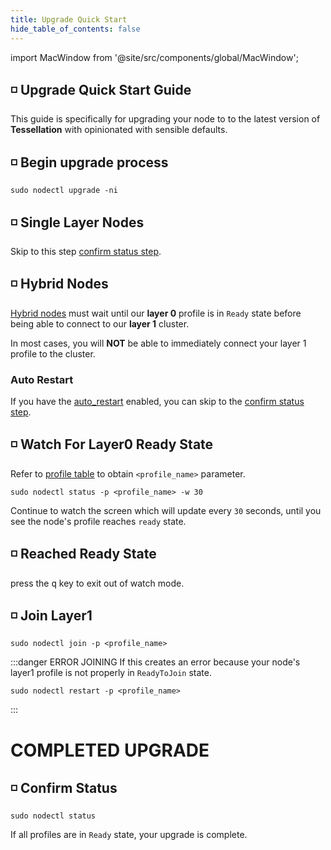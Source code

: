 ```yaml
---
title: Upgrade Quick Start
hide_table_of_contents: false
---
```


import MacWindow from '@site/src/components/global/MacWindow';

<head>
  <title>Constellation nodectl utility</title>
  <meta
    name="description"
    content="nodectl utility upgrade tessellation"
  />
</head>

## ◽ Upgrade Quick Start Guide

This guide is specifically for upgrading your node to to the latest version of **Tessellation** with opinionated with sensible defaults.

## ◽ Begin upgrade process
```
sudo nodectl upgrade -ni
```

## ◽ Single Layer Nodes
Skip to this step [confirm status step](#-confirm-status).

## ◽ Hybrid Nodes
[Hybrid nodes](/validate/validator/specs#hybrid-node) must wait until our **layer 0** profile is in `Ready` state before being able to connect to our **layer 1** cluster.

In most cases, you will **NOT** be able to immediately connect your layer 1 profile to the cluster.

### Auto Restart
If you have the [auto_restart](/validate/automated/nodectl-autorestart) enabled, you can skip to the [confirm status step](#-confirm-status).

## ◽ Watch For Layer0 Ready State
Refer to [profile table](/validate/quick-start/prerequisites#-profile-table) to obtain `<profile_name>` parameter.
```
sudo nodectl status -p <profile_name> -w 30
```
Continue to watch the screen which will update every `30` seconds, until you see the node's profile reaches `ready` state.

## ◽ Reached Ready State
press the <kbd>q</kbd> key to exit out of watch mode.

## ◽ Join Layer1
```
sudo nodectl join -p <profile_name>
```
:::danger ERROR JOINING
If this creates an error because your node's layer1 profile is not properly in `ReadyToJoin` state.
```
sudo nodectl restart -p <profile_name>
```
:::

# COMPLETED UPGRADE

## ◽ Confirm Status
```
sudo nodectl status
```
If all profiles are in `Ready` state, your upgrade is complete.
